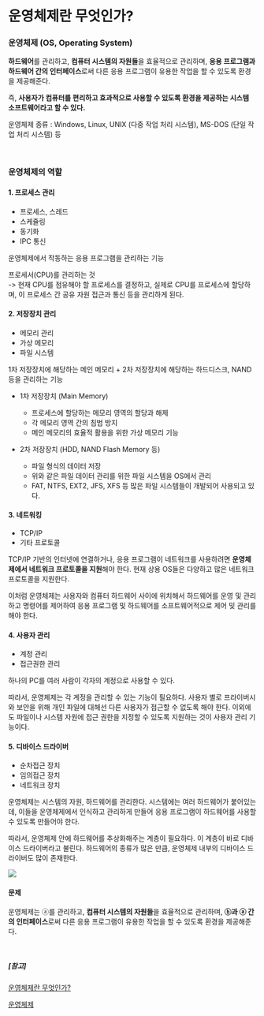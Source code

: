 # 운영체제란 무엇인가?

### 운영체제 (OS, Operating System)

**하드웨어**를 관리하고, **컴퓨터 시스템의 자원들**을 효율적으로 관리하며, **응용 프로그램과 하드웨어 간의 인터페이스**로써 다른 응용 프로그램이 유용한 작업을 할 수 있도록 환경을 제공해준다.

즉, **사용자가 컴퓨터를 편리하고 효과적으로 사용할 수 있도록 환경을 제공하는 시스템 소프트웨어라고 할 수 있다.**

운영체제 종류 : Windows, Linux, UNIX (다중 작업 처리 시스템), MS-DOS (단일 작업 처리 시스템) 등

<br>

### 운영체제의 역할

#### 1. 프로세스 관리
- 프로세스, 스레드
- 스케쥴링
- 동기화
- IPC 통신

운영체제에서 작동하는 응용 프로그램을 관리하는 기능

프로세서(CPU)를 관리하는 것  
-> 현재 CPU를 점유해야 할 프로세스를 결정하고, 실제로 CPU를 프로세스에 할당하며, 이 프로세스 간 공유 자원 접근과 통신 등을 관리하게 된다.

#### 2. 저장장치 관리
- 메모리 관리
- 가상 메모리
- 파일 시스템

1차 저장장치에 해당하는 메인 메모리 + 2차 저장장치에 해당하는 하드디스크, NAND 등을 관리하는 기능

- 1차 저장장치 (Main Memory)
    - 프로세스에 할당하는 메모리 영역의 할당과 해제
    - 각 메모리 영역 간의 침범 방지
    - 메인 메모리의 효율적 활용을 위한 가상 메모리 기능

- 2차 저장장치 (HDD, NAND Flash Memory 등)
    - 파일 형식의 데이터 저장
    - 위와 같은 파일 데이터 관리를 위한 파일 시스템을 OS에서 관리
    - FAT, NTFS, EXT2, JFS, XFS 등 많은 파일 시스템들이 개발되어 사용되고 있다.

#### 3. 네트워킹
- TCP/IP
- 기타 프로토콜

TCP/IP 기반의 인터넷에 연결하거나, 응용 프로그램이 네트워크를 사용하려면 **운영체제에서 네트워크 프로토콜을 지원**해야 한다. 현재 상용 OS들은 다양하고 많은 네트워크 프로토콜을 지원한다.

이처럼 운영체제는 사용자와 컴퓨터 하드웨어 사이에 위치해서 하드웨어를 운영 및 관리하고 명령어를 제어하여 응용 프로그램 및 하드웨어를 소프트웨어적으로 제어 및 관리를 해야 한다.

#### 4. 사용자 관리
- 계정 관리
- 접근권한 관리

하나의 PC를 여러 사람이 각자의 계정으로 사용할 수 있다.

따라서, 운영체제는 각 계정을 관리할 수 있는 기능이 필요하다. 사용자 별로 프라이버시와 보안을 위해 개인 파일에 대해선 다른 사용자가 접근할 수 없도록 해야 한다. 이외에도 파일이나 시스템 자원에 접근 권한을 지정할 수 있도록 지원하는 것이 사용자 관리 기능이다.

#### 5. 디바이스 드라이버
- 순차접근 장치
- 임의접근 장치
- 네트워크 장치

운영체제는 시스템의 자원, 하드웨어를 관리한다. 시스템에는 여러 하드웨어가 붙어있는데, 이들을 운영체제에서 인식하고 관리하게 만들어 응용 프로그램이 하드웨어를 사용할 수 있도록 만들어야 한다.

따라서, 운영체제 안에 하드웨어를 추상화해주는 계층이 필요하다. 이 계층이 바로 디바이스 드라이버라고 불린다. 하드웨어의 종류가 많은 만큼, 운영체제 내부의 디바이스 드라이버도 많이 존재한다.

<img src="https://img1.daumcdn.net/thumb/R1280x0/?scode=mtistory2&fname=https%3A%2F%2Fblog.kakaocdn.net%2Fdn%2FcOkGK5%2FbtsjmCGpJkH%2F6CkSoiCHFJkAiUV1gCKKV1%2Fimg.png">

<br>

#### 문제
운영체제는 ⓐ를 관리하고, **컴퓨터 시스템의 자원들**을 효율적으로 관리하며, **ⓑ과 ⓐ 간의 인터페이스**로써 다른 응용 프로그램이 유용한 작업을 할 수 있도록 환경을 제공해준다.


<br>

##### [참고]
[운영체제란 무엇인가?](<https://coding-factory.tistory.com/300>)

[운영체제](<https://wikidocs.net/230921>)
